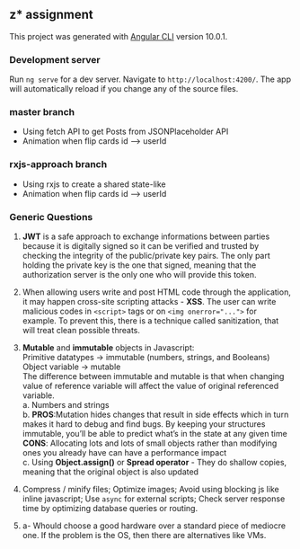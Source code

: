 ## z* assignment

This project was generated with [Angular CLI](https://github.com/angular/angular-cli) version 10.0.1.

### Development server

Run `ng serve` for a dev server. Navigate to `http://localhost:4200/`. The app will automatically reload if you change any of the source files.

### master branch

- Using fetch API to get Posts from JSONPlaceholder API
- Animation when flip cards id --> userId

### rxjs-approach branch

- Using rxjs to create a shared state-like
- Animation when flip cards id --> userId

### Generic Questions

1. **JWT** is a safe approach to exchange informations between parties because it is digitally signed so it can be verified and trusted by checking the integrity of the public/private key pairs. The only part holding the private key is the one that signed, meaning that the authorization server is the only one who will provide this token.

2. When allowing users write and post HTML code through the application, it may happen cross-site scripting attacks - **XSS**. The user can write malicious codes in `<script>` tags or on `<img onerror="...">` for example. To prevent this, there is a technique called sanitization, that will treat clean possible threats.

3. **Mutable** and **immutable** objects in Javascript:<br>
Primitive datatypes -> immutable (numbers, strings, and Booleans)<br>
Object variable -> mutable<br>
The difference between immutable and mutable is that when changing value of reference variable will affect the value of original referenced variable.<br>
  a. Numbers and strings<br>
  b. **PROS**:Mutation hides changes that result in side effects which in turn makes it hard to debug and find bugs. By keeping your structures immutable, you’ll be able to predict what’s in the state at any given time<br>
  **CONS**: Allocating lots and lots of small objects rather than modifying ones you already have can have a performance impact<br>
  c. Using **Object.assign()** or **Spread operator** - They do shallow copies, meaning that the original object is also updated<br>

4. Compress / minify files; Optimize images; Avoid using blocking js like inline javascript; Use `async` for external scripts; Check server response time by optimizing database queries or routing.

5. a- Whould choose a good hardware over a standard piece of mediocre one. If the problem is the OS, then there are alternatives like VMs.